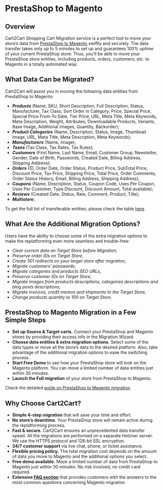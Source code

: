 # PrestaShop to Magento 
## Overview
Cart2Cart Shopping Cart Migration service is a perfect tool to move your store’s data from [PrestaShop to Magento](https://www.shopping-cart-migration.com/shopping-cart-migration-options/177-prestashop-to-magento-migration) swiftly and securely. The data transfer takes only up to 5 minutes to set up and guarantees 100% uptime of your current PrestaShop store. Thus, you’ll be able to move your PrestaShop store entities, including products, orders, customers, etc. to Magento in a totally automated way.
## What Data Can be Migrated?
Cart2Cart will assist you in moving the following data entities from PrestaShop to Magento:
* **_Products_** (Name, SKU, Short Description, Full Description, Status, Manufacturer, Tax Class, Sort Order in Category, Price, Special Price, Special Price From-To Date, Tier Price, URL, Meta Title, Meta Keywords, Meta Description, Weight, Attributes, Downloadable Products, Variants, Base Image, Additional Images, Quantity, Backorder);
* **_Product Categories_** (Name, Description, Status, Image, Thumbnail Image, URL, Meta Title, Meta Description, Meta Keywords);
* **_Manufacturers_** (Name, Image);
* **_Taxes_** (Tax Class, Tax Rates, Tax Rules);
* **_Customers_** (First Name, Last Name, Email, Customer Group, Newsletter, Gender, Date of Birth, Passwords, Created Date, Billing Address, Shipping Address);
* **_Orders_** (ID, Order Date, Order Status, Product Price, SubTotal Price, Discount Price, Tax Price, Shipping Price, Total Price, Order Comments, Order Status History, Email,  Billing Address, Shipping Address);
* **_Coupons_** (Name, Description, Status, Coupon Code, Uses Per Coupon, Uses Per Customer, Type Discount, Discount Amount, Total available);
* **_Reviews_** (Created Date, Status, Rate, Comment, Product, Title);
* **_Multistore_**;
 
To get the full list of transferable entities, please check the table [here](https://www.shopping-cart-migration.com/shopping-cart-migration-options/177-prestashop-to-magento-migration).
## What Are the Additional Migration Options?
Users have the ability to choose some of the extra migration options to make the replatforming even more seamless and trouble-free:
* _Clear current data on Target Store before Migration,_
* _Preserve order IDs on Target Store,_
* _Create 301 redirects on your target store after migration,_
* _Migrate customers' passwords,_
* _Migrate categories and products SEO URLs,_
* _Preserve customer IDs on Target Store,_
* _Migrate images from products descriptions, categories descriptions and blog posts descriptions,_
* _Migrate invoices, credit memos and shipments to the Target Store,_
* _Change products quantity to 100 on Target Store._
## PrestaShop to Magento Migration in a Few Simple Steps 
* **Set up Source & Target carts.** Connect your PrestaShop and Magento stores by providing their access info in the Migration Wizard.
* **Choose data entities & extra migration options.** Select some of the data types or move all the store’s data to the desired platform. Also, take advantage of the additional migration options to ease the switching process.
* **Start Free Demo** to see how your PrestaShop store will look on the Magento platform. You can move a limited number of data entities just within 30 minutes.  
* **Launch the Full migration** of your store from PrestaShop to Magento.
 
Check the detailed [guide on PrestaShop to Magento migration](https://www.shopping-cart-migration.com/carts-reviews/magento/11933-how-to-migrate-prestashop-to-magento). 
## Why Choose Cart2Cart?
* **Simple 4-step migration** that will save your time and effort.
* **No store’s downtime.** Your PrestaShop store will remain active during the replatforming process.
* **Fast & secure.** Cart2Cart ensures an unprecedented data transfer speed. All the migrations are performed on a separate Hetzner server. We use the HTTPS protocol and 128-bit SSL encryption.
* **24/7 customer support** via live chat, phone, or ticket assistance.
* **Flexible pricing policy.** The total migration cost depends on the amount of data you move to Magento and the additional options you select.   
* **Free demo available.** Move a limited number of data from PrestaShop to Magento just within 30 minutes. No risk involved, no credit card required. 
* **Extensive [FAQ section](https://www.shopping-cart-migration.com/faq/9-magento)** that provides customers with the answers to the most common questions concerning Magento migration.
